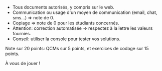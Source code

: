 - Tous documents autorisés, y compris sur le web.
- Communication ou usage d'un moyen de communication (email, chat, sms...) => note de 0.
- Copiage => note de 0 pour les étudiants concernés.
- Attention: correction automatisée => respectez à la lettre les valeurs fournies.
- Conseil: utiliser la console pour tester vos solutions.

Note sur 20 points: QCMs sur 5 points, et exercices de codage sur 15 points.

À vous de jouer !
